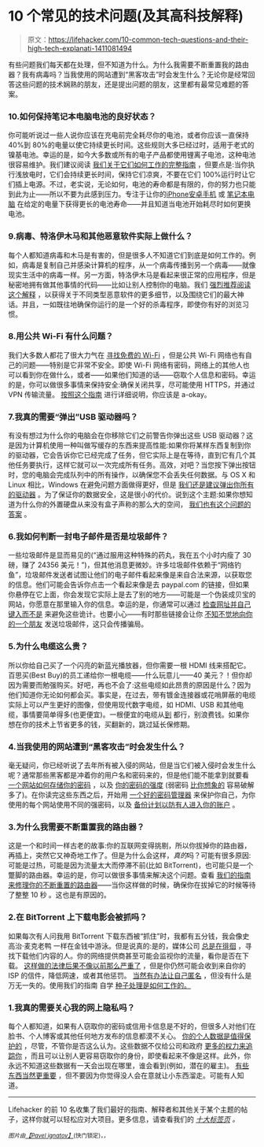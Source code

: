# 10 个常见的技术问题(及其高科技解释)

> 原文：<https://lifehacker.com/10-common-tech-questions-and-their-high-tech-explanati-1411081494>

有些问题我们每天都在处理，但不知道为什么。为什么我需要不断重置我的路由器？我有病毒吗？当我使用的网站遭到“黑客攻击”时会发生什么？无论你是经常回答这些问题的技术娴熟的朋友，还是提出问题的朋友，这里都有最常见难题的答案。



### 10.如何保持笔记本电脑电池的良好状态？

你可能听说过一些人说你应该在充电前完全耗尽你的电池，或者你应该一直保持 40%到 80%的电量以使它持续更长时间。这些规则大多已经过时，适用于老式的镍基电池。幸运的是，如今大多数或所有的电子产品都使用锂离子电池，这种电池很容易维护。我们建议阅读 [我们关于它们如何工作的完整指南](https://lifehacker.com/how-often-should-i-charge-my-gadgets-battery-to-prolong-5875162) ，但要点是:当你执行浅放电时，它们会持续更长时间，保持它们凉爽，不要在它们 100%运行时让它们插上电源。不过，老实说，无论如何，电池的寿命都是有限的，你的努力也只能到此为止——所以不要为此感到压力。专注于让你的[iPhone](http://lifehacker.com/how-to-improve-your-iphones-battery-life-5859413)[安卓手机](http://lifehacker.com/how-to-get-better-battery-life-from-your-android-phone-5795796) 或 [笔记本电脑](http://lifehacker.com/how-to-maximize-the-battery-life-of-your-windows-laptop-5566020) 在给定的电量下获得更长的电池寿命——并且知道当电池开始耗尽时如何更换电池。

### 9.病毒、特洛伊木马和其他恶意软件实际上做什么？

每个人都知道病毒和木马是有害的，但是很多人不知道它们到底是如何工作的。例如，病毒是复制自己并感染计算机的程序，从一个病毒传播到另一个病毒——就像现实生活中的病毒一样。另一方面，特洛伊木马是看起来很正常的应用程序，但是秘密地拥有做其他事情的代码——比如让别人控制你的电脑。我们 [强烈推荐阅读这个解释](https://lifehacker.com/what-s-the-difference-between-viruses-trojans-worms-5560443) ，以获得关于不同类型恶意软件的更多细节，以及围绕它们的最大神话。并且，一如既往地确保你运行的是一个好的杀毒程序，即使你有好的浏览习惯。

### 8.用公共 Wi-Fi 有什么问题？

我们大多数人都花了很大力气在 [寻找免费的 Wi-Fi](https://lifehacker.com/top-10-ways-to-get-free-wi-fi-anywhere-you-go-5918856) ，但是公共 Wi-Fi 网络也有自己的问题——特别是它非常不安全。即使 Wi-Fi 网络有密码，网络上的其他人也可以看到你在做什么，或者——如果他们知道的话——窃取个人信息和密码。幸运的是，你可以做很多事情来保持安全:确保关闭共享，尽可能使用 HTTPS，并通过 VPN 传输流量。 [按照这个指南](https://lifehacker.com/how-to-stay-safe-on-public-wi-fi-networks-5576927) 进行详细说明，你应该是 a-okay。

### 7.我真的需要“弹出”USB 驱动器吗？

有没有想过为什么你的电脑会在你移除它们之前警告你弹出这些 USB 驱动器？这是因为计算机使用一种叫做写缓存的东西来提高性能:如果你将某样东西复制到你的驱动器，它会告诉你它已经完成了任务，但它实际上是在等待，直到它有几个其他任务要执行，这样它就可以一次完成所有任务。高效，对吧？当您按下弹出按钮时，您的电脑会完成队列中的所有操作，以确保您不会丢失任何数据。与 OS X 和 Linux 相比，Windows 在避免问题方面做得更好，但是 [我们还是建议弹出你所有的驱动器](https://lifehacker.com/do-i-really-need-to-eject-usb-drives-before-removing-th-5863810) 。为了保证你的数据安全，这是很小的代价。说到这个主题:如果你想知道为什么你的外置硬盘从来没有盒子声称的那么大的空间， [我们也有这个问题的答案](http://lifehacker.com/why-doesnt-my-new-hard-drive-show-the-right-amount-of-s-5950506) 。

### 6.我如何判断一封电子邮件是否是垃圾邮件？

一些垃圾邮件是显而易见的(“通过服用这种特殊的药丸，我在五个小时内瘦了 30 磅，赚了 24356 美元！”)，但其他消息更微妙。许多垃圾邮件依赖于“网络钓鱼”，垃圾邮件发送者试图让他们的电子邮件看起来像是来自合法来源，以获取您的信息。他们可能会告诉你点击一个看起来像是去 paypal.com 的链接，但如果你悬停在它上面，你会发现它实际上是去了别的地方——可能是一个伪装成贝宝的网站，你愿意在那里输入你的信息。幸运的是，你通常可以通过 [检查网址并自己键入而不是](http://lifehacker.com/how-to-boost-your-phishing-detection-skills-and-avoid-e-5873050#_ga=1.240950539.98392234.1438719319) 来避免这些诡计。也要小心——有时那些链接会让你 [不知不觉地向你的一个朋友](http://lifehacker.com/how-can-i-find-out-why-my-email-account-just-spammed-my-5875848) 发送垃圾邮件，这只会传播骗局。

### 5.为什么电缆这么贵？

所以你给自己买了一个闪亮的新蓝光播放器，但你需要一根 HDMI 线来搭配它。百思买(Best Buy)的员工递给你一根电缆——什么玩意儿——40 美元？！但你却因为需要而勉强购买。好吧，再也不会了:这些电缆如此昂贵的原因是什么？因为他们知道你无论如何都会买。事实是，在过去，带有镀金连接器或花哨屏蔽的电缆实际上可以产生更好的图像，但使用现代数字电缆，如 HDMI、USB 和其他电缆，事情要简单得多(也更便宜)。一根便宜的电缆从[到](http://lifehacker.com/why-you-should-never-pay-more-than-10-for-hdmi-cables-5506219) 都行，别浪费钱。如果你想在你的技术上节省更多的钱，买翻新的，跳过延长保修期。

### 4.当我使用的网站遭到“黑客攻击”时会发生什么？

毫无疑问，你已经听说了去年所有被入侵的网站，但是当它们被入侵时会发生什么呢？通常那些黑客都是冲着你的用户名和密码来的，但是他们能不能拿到就要看 [一个网站如何存储你的密码](http://lifehacker.com/how-your-passwords-are-stored-on-the-internet-and-when-5919918#_ga=1.136025657.98392234.1438719319) ，以及 [你的密码的强度](http://lifehacker.com/the-only-secure-password-is-the-one-you-can-t-remember-5785420) (弱密码 [比你想象的](http://lifehacker.com/how-i-d-hack-your-weak-passwords-5505400) 容易破解多了)。在你读完这些东西之后，开始用 [一个好的密码管理器](https://lifehacker.com/the-easy-any-browser-any-os-password-solution-5483119#_ga=1.136025657.98392234.1438719319) 来保护你自己，为你使用的每个网站使用不同的强密码，以及 [备份计划以防有人进入你的账户](http://lifehacker.com/strong-passwords-arent-enough-how-to-to-ensure-the-app-5932501#_ga=1.136025657.98392234.1438719319) 。

### 3.为什么我需要不断重置我的路由器？

这是一个和时间一样古老的故事:你的互联网变得挑剔，所以你拔掉你的路由器，再插上，突然它又神奇地工作了。但是为什么会这样，*真的*吗？可能有很多原因:可能是过热，可能是因为流量太大而停滞不前(比如 BitTorrent)，也可能只是一个蹩脚的路由器。幸运的是，你可以做很多事情来解决这个问题。查看 [我们的指南来修理你的不断重置的路由器](https://lifehacker.com/why-do-i-have-to-keep-resetting-my-router-and-how-can-5910788)——当你这样做的时候，确保你在拔掉它的时候等待了整整 10 秒 。这也是有原因的。

### 2.在 BitTorrent 上下载电影会被抓吗？

如果每次有人问我用 BitTorrent 下载东西被“抓住”时，我都有五分钱，我会像史高治·麦克老鸭 一样在金钱中游泳。但是说真的:是的，媒体公司 [总是在徘徊](https://lifehacker.com/what-does-my-internet-provider-see-when-im-downloading-5870042) ，寻找下载他们内容的人。你的网络提供商甚至可能会监视你的流量，看你是否在下载。 [这样做的法律后果不像以前那么严重了](https://lifehacker.com/the-copyright-alert-system-how-the-new-six-strikes-a-5986961) ，但是你仍然可能会收到来自你的 ISP 的信件，降低网速，或者其他惩罚。 [当然有办法让自己匿名](http://lifehacker.com/how-do-i-torrent-safely-now-that-demonoid-is-down-5936938) ，但没有什么是万无一失的。使用我们的指南 自学 [种子处理是如何工作的。](https://lifehacker.com/what-does-my-internet-provider-see-when-im-downloading-5870042)

### 1.我真的需要关心我的网上隐私吗？

每个人都知道，如果有人窃取你的密码或信用卡信息是不好的，但很多人对他们在脸书、个人博客或其他任何地方发布的信息都漠不关心。 [你的个人数据是值得保护的](https://lifehacker.com/why-you-should-care-about-and-defend-your-privacy-5904966) ，尽管，不管你是否这么认为。这些数据不仅给公司和政府 [更多的权力来追踪你](http://lifehacker.com/everyones-trying-to-track-what-you-do-on-the-web-heres-5887140) ，而且可以让别人更容易窃取你的身份，即使看起来不像是这样。此外，你永远不知道这些数据有一天会出现在哪里，谁会看到(例如，潜在的雇主)。 [有些东西当然更重要](http://lifehacker.com/what-online-privacy-stuff-should-i-actually-care-about-531838041) ，但不要因为你觉得没人会在意就让小东西溜走。可能有人知道。

* * *

Lifehacker 的前 10 名收集了我们最好的指南、解释者和其他关于某个主题的帖子，这样你就可以轻松应对大项目。更多信息，请查看我们的 [*十大标签页*](http://lifehacker.com/tag/lifehacker-top-10) *。*

*<small>图片由</small>*[*<small>【Pavel ignatov】</small>*](http://www.shutterstock.com/pic.mhtml?id=107248619&src=id)<small>(快门锁定)，，</small>